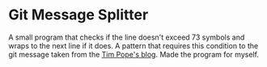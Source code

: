 # Git Message Splitter
A small program that checks if the line doesn't exceed 73 symbols and wraps to the next line if it does. A pattern that requires this condition to the git message taken from the [Tim Pope's blog](https://tbaggery.com/2008/04/19/a-note-about-git-commit-messages.html). Made the program for myself.